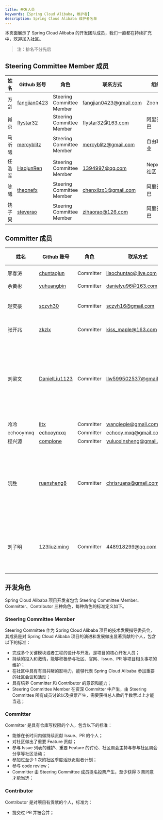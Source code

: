 ```yaml
---
title: 开发人员
keywords: [Spring Cloud Alibaba, 维护者]
description: Spring Cloud Alibaba 维护者名单
---
```


本页面展示了 Spring Cloud Alibaba 的开发团队成员，我们一直都在持续扩充中，欢迎加入社区。

> 注：排名不分先后

## Steering Committee Member 成员

| 姓名   | Github 账号                                     | 角色                      | 联系方式               | 组织         |
|--------|-------------------------------------------------|---------------------------|------------------------|--------------|
| 方剑   | [fangjian0423](https://github.com/fangjian0423) | Steering Committee Member | fangjian0423@gmail.com | Zoom         |
| 肖京   | [flystar32](https://github.com/flystar32)       | Steering Committee Member | flystar32@163.com      | 阿里巴巴     |
| 马昕曦 | [mercyblitz](https://github.com/mercyblitz)     | Steering Committee Member | mercyblitz@gmail.com   | 自由职业     |
| 任浩军 | [HaojunRen](https://github.com/HaojunRen)       | Steering Committee Member | 1394997@qq.com         | Nepxion 社区 |
| 陈曦   | [theonefx](https://github.com/theonefx)         | Steering Committee Member | chenxilzx1@gmail.com   | 阿里巴巴     |
| 饶子昊 | [steverao](https://github.com/steverao)         | Steering Committee Member | zihaorao@126.com       | 阿里巴巴     |


## Committer 成员

| 姓名      | Github 账号                                       | 角色      | 联系方式                | 组织                   |
|-----------|---------------------------------------------------|-----------|-------------------------|------------------------|
| 廖春涛    | [chuntaojun](https://github.com/chuntaojun)       | Committer | liaochuntao@live.com    | 腾讯                   |
| 余黄彬    | [yuhuangbin](https://github.com/yuhuangbin)       | Committer | danielyu96@163.com      | ~                      |
| 赵奕豪    | [sczyh30](https://github.com/sczyh30)             | Committer | sczyh16@gmail.com       | 阿里巴巴               |
| 张开兆    | [zkzlx](https://github.com/zkzlx)                 | Committer | kiss_maple@163.com      | 得物                   |
| 刘梁文    | [DanielLiu1123](https://github.com/DanielLiu1123) | Committer | llw599502537@gmail.com  | 深圳市萌时科技有限公司 |
| 冷冷      | [lltx](https://github.com/lltx)                   | Committer | wangiegie@gmail.com     | ~                      |
| echooymxq | [echooymxq](https://github.com/echooymxq)         | Committer | echooy.mxq@gmail.com    | ~                      |
| 程兴源    | [complone](https://github.com/kaori-seasons)      | Committer | yuluoxinsheng@gmail.com | ~                      |
| 阮胜      | [ruansheng8](https://github.com/ruansheng8)       | Committer | chrisruans@gmail.com    | 智业软件股份有限公司   |
| 刘子明    | [123liuziming](https://github.com/123liuziming)   | Committer | 448918299@qq.com        | 北京大学研究生         |


## 开发角色

Spring Cloud Alibaba 项目开发者包含 Steering Committee Member、Committer、Contributor 三种角色，每种角色的标准定义如下。

### Steering Committee Member

Steering Committee 作为 Spring Cloud Alibaba 项目的技术发展指导委员会，其成员是对 Spring Cloud Alibaba 项目的演进和发展做出显著贡献的个人，包含以下的标准：

- 完成多个关键模块或者工程的设计与开发，是项目的核心开发人员；
- 持续的投入和激情，能够积极参与社区、官网、Issue、PR 等项目相关事项的维护；
- 在社区中具有有目共睹的影响力，能够代表 Spring Cloud Alibaba 参加重要的社区会议和活动；
- 具有培养 Committer 和 Contributor 的意识和能力；
- Steering Committee Member 在资深 Committer 中产生，由 Steering Committee 所有成员讨论以及投票产生，需要获得总人数的半数票以上才能当选；

### Committer

Committer 是具有仓库写权限的个人，包含以下的标准：

- 能够在长时间内做持续贡献 Issue、PR 的个人；
- 对社区做出了重要 Feature 贡献；
- 参与 Issue 列表的维护、重要 Feature 的讨论、社区周会主持与参与社区周会分享等社区活动；
- 参加过至少 1 次的社区季度活跃贡献者计划；
- 参与 code review；
- Committer 由 Steering Committee 成员提名投票产生，至少获得 3 票同意才能当选；

### Contributor

Contributor 是对项目有贡献的个人，标准为：

- 提交过 PR 并被合并；
